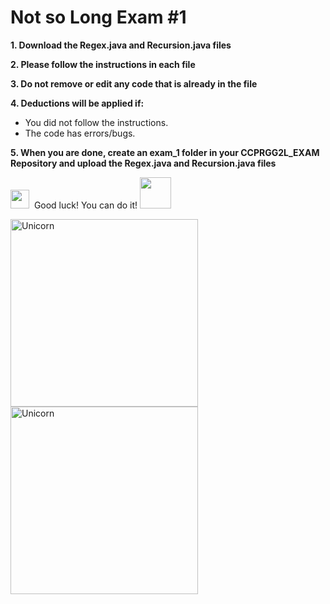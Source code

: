 # Not so Long Exam #1

**1. Download the Regex.java and Recursion.java files**  

**2. Please follow the instructions in each file** 

**3. Do not remove or edit any code that is already in the file** 

**4. Deductions will be applied if:** 

- You did not follow the instructions.
- The code has errors/bugs.

**5. When you are done, create an exam_1 folder in your CCPRGG2L_EXAM Repository and upload the Regex.java and Recursion.java files** 

<img src="https://media.giphy.com/media/ObNTw8Uzwy6KQ/giphy.gif" width="30px">&nbsp; Good luck! You can do it! <img src="https://media.giphy.com/media/VgCDAzcKvsR6OM0uWg/giphy.gif" width="50" />

<img align="left" width=300px alt="Unicorn" src="https://media4.giphy.com/media/KztT2c4u8mYYUiMKdJ/200.webp?cid=ecf05e47d58zqgktot00yjcj2foe4lb6kqjmr8ofls9whzxu&rid=200.webp&ct=g"/>

<img align="center" width=300px alt="Unicorn" src="https://media3.giphy.com/media/Y3wzF9erUbjfvs3QFo/200w.webp?cid=ecf05e47o8nlgy4qxxlq00zw19typkw5vr929z0mv02ors3v&rid=200w.webp&ct=g"/>








